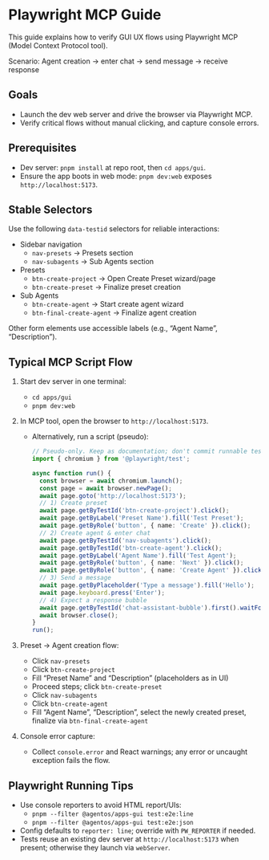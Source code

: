 # Playwright MCP Guide

This guide explains how to verify GUI UX flows using Playwright MCP (Model Context Protocol tool).

Scenario: Agent creation → enter chat → send message → receive response

## Goals

- Launch the dev web server and drive the browser via Playwright MCP.
- Verify critical flows without manual clicking, and capture console errors.

## Prerequisites

- Dev server: `pnpm install` at repo root, then `cd apps/gui`.
- Ensure the app boots in web mode: `pnpm dev:web` exposes `http://localhost:5173`.

## Stable Selectors

Use the following `data-testid` selectors for reliable interactions:

- Sidebar navigation
  - `nav-presets` → Presets section
  - `nav-subagents` → Sub Agents section
- Presets
  - `btn-create-project` → Open Create Preset wizard/page
  - `btn-create-preset` → Finalize preset creation
- Sub Agents
  - `btn-create-agent` → Start create agent wizard
  - `btn-final-create-agent` → Finalize agent creation

Other form elements use accessible labels (e.g., “Agent Name”, “Description”).

## Typical MCP Script Flow

1. Start dev server in one terminal:
   - `cd apps/gui`
   - `pnpm dev:web`

2. In MCP tool, open the browser to `http://localhost:5173`.
   - Alternatively, run a script (pseudo):

     ```ts
     // Pseudo-only. Keep as documentation; don't commit runnable tests per policy.
     import { chromium } from '@playwright/test';

     async function run() {
       const browser = await chromium.launch();
       const page = await browser.newPage();
       await page.goto('http://localhost:5173');
       // 1) Create preset
       await page.getByTestId('btn-create-project').click();
       await page.getByLabel('Preset Name').fill('Test Preset');
       await page.getByRole('button', { name: 'Create' }).click();
       // 2) Create agent & enter chat
       await page.getByTestId('nav-subagents').click();
       await page.getByTestId('btn-create-agent').click();
       await page.getByLabel('Agent Name').fill('Test Agent');
       await page.getByRole('button', { name: 'Next' }).click();
       await page.getByRole('button', { name: 'Create Agent' }).click();
       // 3) Send a message
       await page.getByPlaceholder('Type a message').fill('Hello');
       await page.keyboard.press('Enter');
       // 4) Expect a response bubble
       await page.getByTestId('chat-assistant-bubble').first().waitFor();
       await browser.close();
     }
     run();
     ```

3. Preset → Agent creation flow:
   - Click `nav-presets`
   - Click `btn-create-project`
   - Fill “Preset Name” and “Description” (placeholders as in UI)
   - Proceed steps; click `btn-create-preset`
   - Click `nav-subagents`
   - Click `btn-create-agent`
   - Fill “Agent Name”, “Description”, select the newly created preset, finalize via `btn-final-create-agent`

4. Console error capture:
   - Collect `console.error` and React warnings; any error or uncaught exception fails the flow.

## Playwright Running Tips

- Use console reporters to avoid HTML report/UIs:
  - `pnpm --filter @agentos/apps-gui test:e2e:line`
  - `pnpm --filter @agentos/apps-gui test:e2e:json`
- Config defaults to `reporter: line`; override with `PW_REPORTER` if needed.
- Tests reuse an existing dev server at `http://localhost:5173` when present; otherwise they launch via `webServer`.
